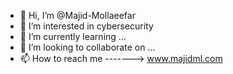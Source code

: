 - 👋 Hi, I’m @Majid-Mollaeefar
- 👀 I’m interested in cybersecurity
- 🌱 I’m currently learning ...
- 💞️ I’m looking to collaborate on ...
- 📫 How to reach me ------->  www.majidml.com

<!---
Majid-Mollaeefar/Majid-Mollaeefar is a ✨ special ✨ repository because its `README.md` (this file) appears on your GitHub profile.
You can click the Preview link to take a look at your changes.
--->
